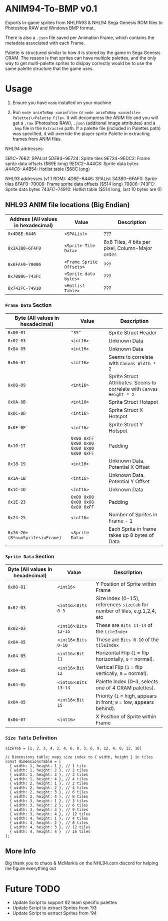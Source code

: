 # ANIM94-To-BMP v0.1
Exports In-game sprites from NHLPA93 & NHL94 Sega Genesis ROM files to Photoshop RAW and Windows BMP format.

There is also a `.json` file saved per Animation Frame, which contains the metadata associated with each Frame. 

Palette is structured similar to how it is stored by the game in Sega Genesis CRAM. The reason is that sprites can have multiple palettes, and the only way to get multi-palette sprites to dislpay correctly would be to use the same palette structure that the game uses.

# Usage
1. Ensure you have `node` installed on your machine

2. Run `node animToBmp <animfile>` or `node animToBmp <animfile> Palettes\<Palette File>`. It will decompress the ANIM file and you will get a `.raw` (Photoshop RAW), `.json` (additonal image attributes) and a `.bmp` file in the `Extracted` path. If a palette file (included in Palettes path) was specified, it will override the player sprite Palette in extracting frames from ANIM files.

NHL94 addresses:

$5B1C-$76B2: SPAList
$5DE84-$9E724: Sprite tiles
$9E724-$9EDC2: Frame sprite data offsets ($69E long)
$9EDC2-$A44C8: Sprite data bytes
$A44C8-$A4B54: Hotlist table ($68C long)

NHL93 addresses (v1.1 ROM):
$4D8E-$6446: SPAList
$3A3B0-$6FAF0: Sprite tiles
$6FAF0-$70006: Frame sprite data offsets ($514 long)
$70006-$743FC: Sprite data bytes
$743FC-$74910: Hotlist table ($514 long, last 10 bytes are 0) 

## NHL93 ANIM file locations (Big Endian)
| Address (All values in hexadecimal) | Value       | Description |
| --------                            | -------     | -------     |
| `0x4D8E-6446`                       | `<SPAList>` | ??? |
| `0x3A3B0-6FAF0`                     | `<Sprite Tile Data>`   | 8x8 Tiles, 4 bits per pixel, Column-Major order. |
| `0x6FAF0-70006`         | `<Frame Sprite Offsets>`      | ??? |
| `0x70006-743FC`          | `<Sprite data bytes>`  | ??? |
| `0x743FC-74910`   | `<Hotlist Table>`          | ??? |

### `Frame Data` Section
| Byte (All values in hexadecimal)              | Value           | Description |
| --------          | -------         | -------     |
| `0x00-01`         | `"SS"`          | Sprite Struct Header |
| `0x02-03`         | `<int16>`      | Unknown Data |
| `0x04-05`         | `<int16>`      | Unknown Data |
| `0x06-07`         | `<int16>`      | Seems to correlate with `Canvas Width * 2` |
| `0x08-09`         | `<int16>`      | Sprite Struct Attributes. Seems to correlate with `Canvas Height * 2` |
| `0x0A-0B`         | `<int16>`      | Sprite Struct Hotspot |
| `0x0C-0D`         | `<int16>`      | Sprite Struct X Hotspot |
| `0x0E-0F`         | `<int16>`      | Sprite Struct Y Hotspot |
| `0x10-17`         | `0x00 0xFF 0x00 0x00 0x00 0x00 0x00 0xFF`      | Padding |
| `0x18-19`         | `<int16>`      | Unknown Data. Potential X Offset |
| `0x1A-1B`         | `<int16>`      | Unknown Data. Potential Y Offset |
| `0x1C-1D`         | `<int16>`      | Unknown Data |
| `0x1E-23`         | `0x00 0x00 0x00 0x00 0x00 0xFF`      | Padding |
| `0x24-25`         | `<int16>`      | Number of Sprites in Frame - 1 |
| `0x26-26+(8*numSpritesinFrame)`          | `<Sprite Data>`  | Each Sprite in frame takes up 8 bytes of Data |

### `Sprite Data` Section
| Byte (All values in hexadecimal)              | Value           | Description |
| --------          | -------         | -------     |
| `0x00-01`         | `<int16>`       | Y Position of Sprite within Frame |
| `0x02-03`         | `<int16>`:`Bits 0-3`      | Size Index (0-15), references `sizetab` for number of tiles, e.g.1,2,4, etc|
| `0x02-03`         | `<int16>`:`Bits 12-15`      | These are `Bits 11-14` of the `tileIndex`  |
| `0x04-05`         | `<int16>`:`Bits 0-10`      | These are `Bits 0-10` of the `tileIndex`|
| `0x04-05`         | `<int16>`:`Bit 11`      | Horizontal Flip (`1` = flip horizontally, `0` = normal). |
| `0x04-05`         | `<int16>`:`Bit 12`      | Vertical Flip (`1` = flip vertically, `0` = normal). |
| `0x04-05`         | `<int16>`:`Bits 13-14`      | Palette Index (0–3, selects one of 4 CRAM palettes). |
| `0x04-05`         | `<int16>`:`Bit 15`      | Priority (`1` = high, appears in front; `0` = low, appears behind). |
| `0x06-07`         | `<int16>`      | X Position of Sprite within Frame |

### `Size Table` Definition
```// value at index indicates number of 8x8 tiles. Index references sizetab lookup table
sizeTab = [1, 2, 3, 4, 2, 4, 6, 8, 3, 6, 9, 12, 4, 8, 12, 16]

// Dimensions table: maps size index to { width, height } in tiles
const dimensionsTable = [
  { width: 1, height: 1 }, // 1 tile
  { width: 1, height: 2 }, // 2 tiles
  { width: 1, height: 3 }, // 3 tiles
  { width: 1, height: 4 }, // 4 tiles
  { width: 2, height: 1 }, // 2 tiles
  { width: 2, height: 2 }, // 4 tiles
  { width: 2, height: 3 }, // 6 tiles
  { width: 2, height: 4 }, // 8 tiles
  { width: 3, height: 1 }, // 3 tiles
  { width: 3, height: 2 }, // 6 tiles
  { width: 3, height: 3 }, // 9 tiles
  { width: 3, height: 4 }, // 12 tiles
  { width: 4, height: 1 }, // 4 tiles
  { width: 4, height: 2 }, // 8 tiles
  { width: 4, height: 3 }, // 12 tiles
  { width: 4, height: 4 }  // 16 tiles
];
```
## More Info
Big thank you to chaos & McMarkis on the NHL94.com discord for helping me figure everything out

# Future TODO
- Update Script to support 92 team specific palettes
- Update Script to extract Sprites from '93
- Update Script to extract Sprites from '94